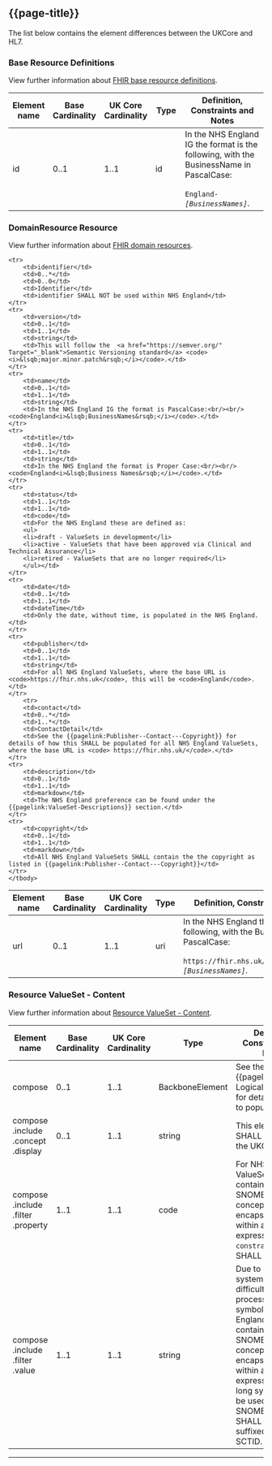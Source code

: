 ## {{page-title}}

The list below contains the element differences between the UKCore and HL7. 

### Base Resource Definitions

View further information about <a href="https://www.hl7.org/fhir/R4/resource.html" Target="_blank">FHIR base resource definitions</a>.

<table class="assets">
  <thead>
      <tr>
        <th width="15%">Element name</th>
        <th width="10%">Base Cardinality</th>
        <th width="10%">UK Core Cardinality</th>
        <th width="15%">Type</th>
        <th width="50%">Definition, Constraints and Notes</th>
    </tr>
  </thead>
  <tbody>
    <tr>
        <td>id</td>
        <td>0..1</td>
        <td>1..1</td>
        <td>id</td>
        <td>In the NHS England IG the format is the following, with the BusinessName in PascalCase:<br/><br/><code>England-<i>&lsqb;BusinessNames&rsqb;</i></code>.</td>
    </tr>
    </tbody>
</table>

### DomainResource Resource

View further information about <a href="https://www.hl7.org/fhir/R4/domainresource.html" Target="_blank">FHIR domain resources</a>.

<table class="assets">
  <thead>
      <tr>
        <th width="15%">Element name</th>
        <th width="10%">Base Cardinality</th>
        <th width="10%">UK Core Cardinality</th>
        <th width="15%">Type</th>
        <th width="50%">Definition, Constraints and Notes</th>
    </tr>
  </thead>
  <tbody>
    <tr>
        <td>url</td>
        <td>0..1</td>
        <td>1..1</td>
        <td>uri</td>
        <td>In the NHS England the format is the following, with the BusinessName in PascalCase:<br/><br/><code>https://fhir.nhs.uk/ValueSet/England-<i>&lsqb;BusinessNames&rsqb;</i></code>.</td>
    </tr>

    <tr>
        <td>identifier</td>
        <td>0..*</td>
        <td>0..0</td>
        <td>Identifier</td>
        <td>identifier SHALL NOT be used within NHS England</td>
    </tr>
    <tr>
        <td>version</td>
        <td>0..1</td>
        <td>1..1</td>
        <td>string</td>
        <td>This will follow the  <a href="https://semver.org/" Target="_blank">Semantic Versioning standard</a> <code><i>&lsqb;major.minor.patch&rsqb;</i></code>.</td>
    </tr>
    <tr>
        <td>name</td>
        <td>0..1</td>
        <td>1..1</td>
        <td>string</td>
        <td>In the NHS England IG the format is PascalCase:<br/><br/><code>England<i>&lsqb;BusinessNames&rsqb;</i></code>.</td>
    </tr>
    <tr>
        <td>title</td>
        <td>0..1</td>
        <td>1..1</td>
        <td>string</td>
        <td>In the NHS England the format is Proper Case:<br/><br/><code>England<i>&lsqb;Business Names&rsqb;</i></code>.</td>
    </tr>
    <tr>
        <td>status</td>
        <td>1..1</td>
        <td>1..1</td>
        <td>code</td>
        <td>For the NHS England these are defined as: 
        <ul>
        <li>draft - ValueSets in development</li>
        <li>active - ValueSets that have been approved via Clinical and Technical Assurance</li>
        <li>retired - ValueSets that are no longer required</li>
        </ul></td>
    </tr>
    <tr>
        <td>date</td>
        <td>0..1</td>
        <td>1..1</td>
        <td>dateTime</td>
        <td>Only the date, without time, is populated in the NHS England.</td>
    </tr>
    <tr>
        <td>publisher</td>
        <td>0..1</td>
        <td>1..1</td>
        <td>string</td>
        <td>For all NHS England ValueSets, where the base URL is <code>https://fhir.nhs.uk</code>, this will be <code>England</code>.</td>
    </tr>
        <tr>
        <td>contact</td>
        <td>0..*</td>
        <td>1..*</td>
        <td>ContactDetail</td>
        <td>See the {{pagelink:Publisher--Contact---Copyright}} for details of how this SHALL be populated for all NHS England ValueSets, where the base URL is <code> https://fhir.nhs.uk/</code>.</td>
    </tr>
    <tr>
        <td>description</td>
        <td>0..1</td>
        <td>1..1</td>
        <td>markdown</td>
        <td>The NHS England preference can be found under the {{pagelink:ValueSet-Descriptions}} section.</td>
    </tr>
    <tr>
        <td>copyright</td>
        <td>0..1</td>
        <td>1..1</td>
        <td>markdown</td>
        <td>All NHS England ValueSets SHALL contain the the copyright as listed in {{pagelink:Publisher--Contact---Copyright}}</td>
    </tr>
    </tbody>
</table>

### Resource ValueSet - Content

View further information about <a href="https://hl7.org/fhir/R4/valueset.html" Target="_blank">Resource ValueSet - Content</a>.

<table class="assets">
  <thead>
      <tr>
        <th width="15%">Element name</th>
        <th width="10%">Base Cardinality</th>
        <th width="10%">UK Core Cardinality</th>
        <th width="15%">Type</th>
        <th width="50%">Definition, Constraints and Notes</th>
    </tr>
  </thead>
  <tbody>
    <tr>
        <td>compose</td>
        <td>0..1</td>
        <td>1..1</td>
        <td>BackboneElement</td>
        <td>See the {{pagelink:Content-Logical-Definition}} for details on how to populate this.</td>
    </tr>
    <tr>
        <td>compose<br>.include<br>.concept<br>.display</td>
        <td>0..1</td>
        <td>1..1</td>
        <td>string</td>
        <td>This element SHALL be used in the UKCore</td>
    </tr>
    <tr>
        <td>compose<br>.include<br>.filter<br>.property</td>
        <td>1..1</td>
        <td>1..1</td>
        <td>code</td>
        <td>For NHS England ValueSets containing SNOMED CT concepts encapsulated within an ECL expression, the <code>constraint</code> value SHALL used.</td>
    </tr>
    <tr>
        <td>compose<br>.include<br>.filter<br>.value</td>
        <td>1..1</td>
        <td>1..1</td>
        <td>string</td>
        <td>Due to some systems having difficulties processing symbols, for NHS England ValueSets containing SNOMED CT concepts encapsulated within an ECL expression, the long syntax SHALL be used. The SNOMED CT term SHALL NOT be suffixed to the SCTID.</td>
        </tr> 
  </tbody>
</table>

---

